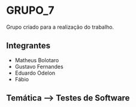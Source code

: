 # GRUPO_7
Grupo criado para a realização do trabalho.

## Integrantes

- Matheus Bolotaro
- Gustavo Fernandes
- Eduardo Odelon
- Fábio

## Temática --> Testes de Software
